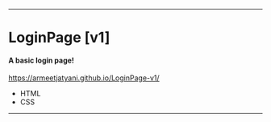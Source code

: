 ***
# LoginPage [v1]

#### A basic login page!
https://armeetjatyani.github.io/LoginPage-v1/
- HTML
- CSS
***
